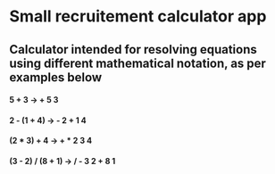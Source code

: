 # Small recruitement calculator app
## Calculator intended for resolving equations using different mathematical notation, as per examples below
#### 5 + 3 -> + 5 3 
#### 2 - (1 + 4) -> - 2 + 1 4
#### (2 * 3) + 4 -> + * 2 3 4
#### (3 - 2) / (8 + 1) -> / - 3 2 + 8 1


